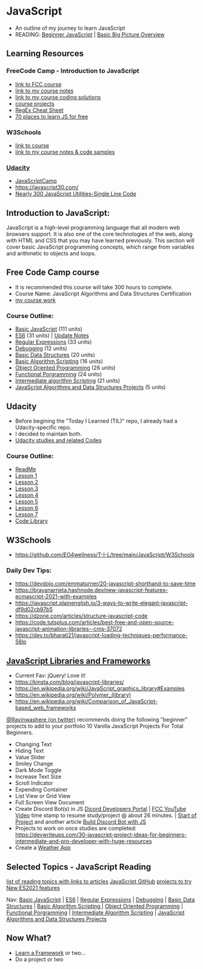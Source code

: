 # JavaScript
* An outline of my journey to learn JavaScript 
* READING: [Beginner JavaScript](https://dev.to/axlyaguana11/concepts-you-need-to-know-if-you-are-a-javascript-beginner-5am0) | [Basic Big Picture Overview](https://medium.com/geekculture/all-you-need-to-know-about-javascript-143fba311477)

## Learning Resources 
### FreeCode Camp - Introduction to JavaScript
 - [link to FCC course](https://www.freecodecamp.org/learn/javascript-algorithms-and-data-structures/)
 - [link to my course notes](https://github.com/EO4wellness/T-I-L/tree/main/JavaScript/freecodecamp-notes)
 - [link to my course coding solutions](https://github.com/EO4wellness/T-I-L/tree/main/JavaScript/freecodecamp-exercises)
 - [course projects](https://github.com/EO4wellness/T-I-L/tree/main/JavaScript/freecodecamp-exercises/10.JavaScriptAlgorithmsDataStructureProjects)
 - [RegEx Cheat Sheet](https://code.tutsplus.com/tutorials/a-simple-regex-cheat-sheet--cms-31278)
 - [70 places to learn JS for free](https://devdojo.com/shreya/learn-javascript)


### W3Schools
-  [link to course](https://www.w3schools.com/js/default.asp)
-  [link to my course notes & code samples](https://github.com/EO4wellness/T-I-L/tree/main/JavaScript/W3Schools)
### [Udacity](https://github.com/EO4wellness/leary-leerie/tree/master/Intro-to-JavaScript)
* [JavaScriptCamp](https://www.jscamp.app/docs/javascript00)
* https://javascript30.com/
* [Nearly 300 JavaScript Utilities-Single Line Code](https://1loc.dev/)

## Introduction to JavaScript:
JavaScript is a high-level programming language that all modern web browsers support. It is also one of the core technologies of the web, along with HTML and CSS that you may have learned previously. This section will cover basic JavaScript programming concepts, which range from variables and arithmetic to objects and loops.

## Free Code Camp course
* It is recommended this course will take 300 hours to complete. 
* Course Name: JavaScript Algorithms and Data Structures Certification
* [my course work](https://github.com/EO4wellness/T-I-L/tree/main/JavaScript/freecodecamp-notes)

### Course Outline: 
* [Basic JavaScript](https://github.com/EO4wellness/T-I-L/blob/main/JavaScript/freecodecamp-notes/01_Basic-JavaScript.md) (111 units)
* [ES6](https://github.com/EO4wellness/T-I-L/blob/main/JavaScript/freecodecamp-notes/02_ES6.md) (31 units) | [Update Notes](https://medium.com/swlh/array-helper-methods-in-es6-28fc5e5a5dc9)
* [Regular Expressions](https://github.com/EO4wellness/T-I-L/blob/main/JavaScript/freecodecamp-notes/03_Regular-Expressions.md) (33 units) 
* [Debugging](https://github.com/EO4wellness/T-I-L/blob/main/JavaScript/freecodecamp-notes/04_Debugging.md) (12 units)
* [Basic Data Structures](https://github.com/EO4wellness/T-I-L/blob/main/JavaScript/freecodecamp-notes/05_Basic-Data-Structures.md) (20 units)
* [Basic Algorithm Scripting](https://github.com/EO4wellness/T-I-L/blob/main/JavaScript/freecodecamp-notes/06_Basic-Algorithm-Scripting.md) (16 units)
* [Object Oriented Programming](https://github.com/EO4wellness/T-I-L/blob/main/JavaScript/freecodecamp-notes/07_Object-Oriented-Programming.md) (26 units)
* [Functional Porgramming](https://github.com/EO4wellness/T-I-L/blob/main/JavaScript/freecodecamp-notes/08_Functional-Porgramming.md) (24 units)
* [Intermediate algorithm Scripting](https://github.com/EO4wellness/T-I-L/blob/main/JavaScript/freecodecamp-notes/09_Intermediate-Algorithm-Scripting.md) (21 units)
* [JavaScript Algorithms and Data Structures Projects](https://github.com/EO4wellness/T-I-L/blob/main/JavaScript/freecodecamp-notes/10_JavaScript-Algorithms-and-Data-Structures-Projects.md) (5 units) 


## Udacity
* Before begining the "Today I Learned (TIL)" repo, I already had a Udacity-specific repo.  
* I decided to maintain both. 
* [Udacity studies and related Codes](https://github.com/EO4wellness/leary-leerie/tree/master/JavaScript)

### Course Outline: 
* [ReadMe](https://github.com/EO4wellness/leary-leerie/tree/master/JavaScript)
* [Lesson 1](https://github.com/EO4wellness/leary-leerie/blob/master/JavaScript/Lesson1.md)
* [Lesson 2](https://github.com/EO4wellness/leary-leerie/blob/master/JavaScript/Lesson2.md)
* [Lesson 3](https://github.com/EO4wellness/leary-leerie/blob/master/JavaScript/Lesson3.md)
* [Lesson 4](https://github.com/EO4wellness/leary-leerie/blob/master/JavaScript/Lesson4.md)
* [Lesson 5](https://github.com/EO4wellness/leary-leerie/blob/master/JavaScript/Lesson5.md)
* [Lesson 6](https://github.com/EO4wellness/leary-leerie/blob/master/JavaScript/Lesson6.md)
* [Lesson 7](https://github.com/EO4wellness/leary-leerie/blob/master/JavaScript/Lesson7.md)
* [Code Library](https://github.com/EO4wellness/leary-leerie/blob/master/JavaScript/code%20samples/Readme.md)

## W3Schools 
* https://github.com/EO4wellness/T-I-L/tree/main/JavaScript/W3Schools


### Daily Dev Tips:
* https://devdojo.com/emmaturner/20-javascript-shorthand-to-save-time
* https://brayanarrieta.hashnode.dev/new-javascript-features-ecmascript-2021-with-examples
* https://javascript.plainenglish.io/3-ways-to-write-elegant-javascript-df9d02cb97b5
* https://dzone.com/articles/structure-javascript-code
* https://code.tutsplus.com/articles/best-free-and-open-source-javascript-animation-libraries--cms-37072
* https://dev.to/bharati21/javascript-loading-techniques-performance-56lp

## [JavaScript Libraries and Frameworks](https://en.wikipedia.org/wiki/List_of_JavaScript_libraries)
* Current Fav: jQuery! Love it! 
* https://kinsta.com/blog/javascript-libraries/ 
* https://en.wikipedia.org/wiki/JavaScript_graphics_library#Examples
* https://en.wikipedia.org/wiki/Polymer_(library)
* https://en.wikipedia.org/wiki/Comparison_of_JavaScript-based_web_frameworks


[@Ravinwashere (on twitter)](https://twitter.com/ravinwashere/status/1370249223057281025) recommends doing the following "beginner" projects to add to your portfolio
10 Vanilla JavaScript Projects For Total Beginners.
- Changing Text
- Hiding Text
- Value Slider
- Smiley Change
- Dark Mode Toggle
- Increase Text Size
- Scroll Indicator
- Expending Container
- List View or Grid View
- Full Screen View Document
- Create Discord Bot(s) in JS [Dicord Developers Portal](https://discord.com/developers/applications/823685318648660080/bot) | [FCC YouTube Video](https://www.youtube.com/watch?v=7rU_KyudGBY) time stamp to resume study/project @ about 26 minutes. | [Start of Project](https://replit.com/@EO4wellness/Encourage-Bot-JS-FCC#index.js) and another article [Build Discord Bot with JS](https://javascript.plainenglish.io/build-your-first-discord-bot-with-node-js-82d29ab0fa21)
- Projects to work on once studies are completed: https://devwriteups.com/30-javascript-project-ideas-for-beginners-intermediate-and-pro-developer-with-huge-resources 
- Create a [Weather App](https://nemotivity.dev/build-a-weather-app-with-javascript-ckqcc7foq02opd6s1gj7l8039)

## Selected Topics - JavaScript Reading
[list of reading topics with links to articles](https://github.com/EO4wellness/T-I-L/blob/main/JavaScript/topics-reading.md)
[JavaScript GitHub](https://trekhleb.hashnode.dev/top-33-javascript-projects-on-github-december-2020)
[projects to try](https://blog.vlddev.live/7-projects-ideas-to-build-as-a-beginner-web-developer-html-css-and-javascript-only)
[New ES2021 features](https://blog.logrocket.com/new-es2021-features-you-may-have-missed/)

Nav: [Basic JavaScript](https://github.com/EO4wellness/T-I-L/blob/main/JavaScript/freecodecamp-notes/Basic-JavaScript.md) | [ES6](https://github.com/EO4wellness/T-I-L/blob/main/JavaScript/freecodecamp-notes/ES6.md) | [Regular Expressions](https://github.com/EO4wellness/T-I-L/blob/main/JavaScript/freecodecamp-notes/Regular-Expressions.md) |  [Debugging](https://github.com/EO4wellness/T-I-L/blob/main/JavaScript/freecodecamp-notes/Debugging.md) | [Basic Data Structures](https://github.com/EO4wellness/T-I-L/blob/main/JavaScript/freecodecamp-notes/05_Basic-Data-Structures.md) | [Basic Algorithm Scripting ](https://github.com/EO4wellness/T-I-L/blob/main/JavaScript/freecodecamp-notes/06_Basic-Algorithm-Scripting.md)|  [Object Oriented Programming](https://github.com/EO4wellness/T-I-L/blob/main/JavaScript/freecodecamp-notes/07_Object-Oriented-Programming.md) | [Functional Porgramming](https://github.com/EO4wellness/T-I-L/blob/main/JavaScript/freecodecamp-notes/08_Functional-Porgramming.md) | [Intermediate Algorithm Scripting](https://github.com/EO4wellness/T-I-L/blob/main/JavaScript/freecodecamp-notes/09_Intermediate-Algorithm-Scripting.md) | [JavaScript Algorithms and Data Structures Projects](https://github.com/EO4wellness/T-I-L/blob/main/JavaScript/freecodecamp-notes/10_JavaScript-Algorithms-and-Data-Structures-Projects.md)

## Now What? 
- [Learn a Framework](https://github.com/EO4wellness/T-I-L/tree/main/JavaScript/frameworks) or two...
- Do a project or two 
